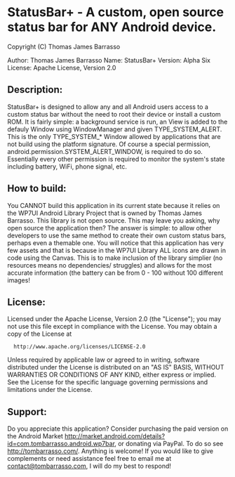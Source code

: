 StatusBar+ - A custom, open source status bar for ANY Android device.
=============

Copyright (C) Thomas James Barrasso

Author: Thomas James Barrasso
Name: StatusBar+
Version: Alpha Six
License: Apache License, Version 2.0

Description:
-------

StatusBar+ is designed to allow any and all Android users access to a custom status bar without the need to root their device or install a custom ROM. It is fairly simple: a background service is run, an View is added to the defauly Window using WindowManager and given TYPE_SYSTEM_ALERT. This is the only TYPE_SYSTEM_* Window allowed by applications that are not build using the platform signature. Of course a special permission, android.permission.SYSTEM_ALERT_WINDOW, is required to do so. Essentially every other permission is required to monitor the system's state including battery, WiFi, phone signal, etc.

How to build:
-------

You CANNOT build this application in its current state because it relies on the WP7UI Android Library Project that is owned by Thomas James Barrasso. This library is not open source. This may leave you asking, why open source the application then? The answer is simple: to allow other developers to use the same method to create their own custom status bars, perhaps even a themable one. You will notice that this application has very few assets and that is because in the WP7UI Library ALL icons are drawn in code using the Canvas. This is to make inclusion of the library simplier (no resources means no dependencies/ struggles) and allows for the most accurate information (the battery can be from 0 - 100 without 100 different images!

License:
-------

Licensed under the Apache License, Version 2.0 (the "License");
you may not use this file except in compliance with the License.
You may obtain a copy of the License at

      http://www.apache.org/licenses/LICENSE-2.0

Unless required by applicable law or agreed to in writing, software
distributed under the License is distributed on an "AS IS" BASIS,
WITHOUT WARRANTIES OR CONDITIONS OF ANY KIND, either express or implied.
See the License for the specific language governing permissions and
limitations under the License.

Support:
-------

Do you appreciate this application? Consider purchasing the paid version on the Android Market http://market.android.com/details?id=com.tombarrasso.android.wp7bar, or donating via PayPal. To do so see http://tombarrasso.com/. Anything is welcome! If you would like to give complements or need assistance feel free to email me at contact@tombarrasso.com, I will do my best to respond!
